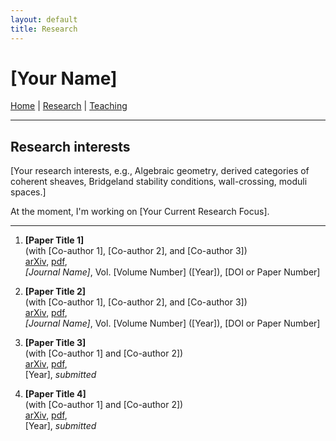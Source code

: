```yaml
---
layout: default
title: Research
---
```


# [Your Name]

[Home](index.md) | [Research](research.md) | [Teaching](teaching.md)

---


## Research interests

[Your research interests, e.g., Algebraic geometry, derived categories of coherent sheaves, Bridgeland stability conditions, wall-crossing, moduli spaces.]

At the moment, I'm working on [Your Current Research Focus].

---


1. **[Paper Title 1]**  
   (with [Co-author 1], [Co-author 2], and [Co-author 3])  
   [arXiv](https://arxiv.org/abs/example1), [pdf](assets/papers/paper1.pdf),  
   *[Journal Name]*, Vol. [Volume Number] ([Year]), [DOI or Paper Number]  

2. **[Paper Title 2]**  
   (with [Co-author 1], [Co-author 2], and [Co-author 3])  
   [arXiv](https://arxiv.org/abs/example2), [pdf](assets/papers/paper2.pdf),  
   *[Journal Name]*, Vol. [Volume Number] ([Year]), [DOI or Paper Number]  

3. **[Paper Title 3]**  
   (with [Co-author 1] and [Co-author 2])  
   [arXiv](https://arxiv.org/abs/example3), [pdf](assets/papers/paper3.pdf),  
   [Year], *submitted*  

4. **[Paper Title 4]**  
   (with [Co-author 1] and [Co-author 2])  
   [arXiv](https://arxiv.org/abs/example4), [pdf](assets/papers/paper4.pdf),  
   [Year], *submitted*  
